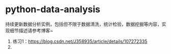 # python-data-analysis
​	持续更新数据分析实例，包括但不限于数据清洗，统计检验，数据挖掘等内容，实现细节描述请参考博客~

1. 练习1：https://blog.csdn.net/J358935/article/details/107272335
2. 

